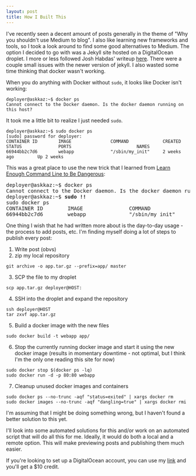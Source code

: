 ```yaml
---
layout: post
title: How I Built This
---
```


I've recently seen a decent amount of posts generally in the theme of "Why you shouldn't use Medium to blog". I also like learning new frameworks and tools, so I took a look around to find some good alternatives to Medium. The option I decided to go with was a Jekyll site hosted on a DigitalOcean droplet. I more or less followed Josh Habdas' writeup [here](http://habd.as/simple-websites-jekyll-docker/). There were a couple small issues with the newer version of jekyll. I also wasted some time thinking that docker wasn't working.

When you do anything with Docker without `sudo`, it looks like Docker isn't working:

```
deployer@askkaz:~$ docker ps
Cannot connect to the Docker daemon. Is the docker daemon running on this host?
```

It took me a little bit to realize I just needed `sudo`.

```
deployer@askkaz:~$ sudo docker ps
[sudo] password for deployer:
CONTAINER ID        IMAGE               COMMAND             CREATED             STATUS              PORTS                         NAMES
66944bb2c7d6        webapp              "/sbin/my_init"     2 weeks ago         Up 2 weeks
```

This was a great place to use the new trick that I learned from [Learn Enough Command Line to Be Dangerous](http://www.learnenough.com/command-line-tutorial):

<pre>
deployer@askkaz:~$ docker ps
Cannot connect to the Docker daemon. Is the docker daemon running on this host?
deployer@askkaz:~$ <b>sudo !!</b>
sudo docker ps
CONTAINER ID        IMAGE               COMMAND             CREATED             STATUS              PORTS                         NAMES
66944bb2c7d6        webapp              "/sbin/my_init"     2 weeks ago         Up 2 weeks
</pre>

One thing I wish that he had written more about is the day-to-day usage - the process to add posts, etc. I'm finding myself doing a lot of steps to publish every post:
1. Write post (obvs)
2. zip my local repository

```
git archive -o app.tar.gz --prefix=app/ master
```

3. SCP the file to my droplet

```
scp app.tar.gz deployer@HOST:
```

4. SSH into the droplet and expand the repository

```
ssh deployer@HOST
tar zxvf app.tar.gz
```

5. Build a docker image with the new files

```
sudo docker build -t webapp app/
```

6. Stop the currently running docker image and start it using the new docker image (results in momentary downtime - not optimal, but I think I'm the only one reading this site for now)

```
sudo docker stop $(docker ps -lq)
sudo docker run -d -p 80:80 webapp
```

7. Cleanup unused docker images and containers

```
sudo docker ps --no-trunc -aqf "status=exited" | xargs docker rm
sudo docker images --no-trunc -aqf "dangling=true" | xargs docker rmi
```

I'm assuming that I might be doing something wrong, but I haven't found a better solution to this yet.

I'll look into some automated solutions for this and/or work on an automated script that will do all this for me. Ideally, it would do both a local and a remote option. This will make previewing posts and publishing them much easier.

If you're looking to set up a DigitalOcean account, you can use my [link](https://m.do.co/c/c3dfe2ee61f5) and you'll get a $10 credit.